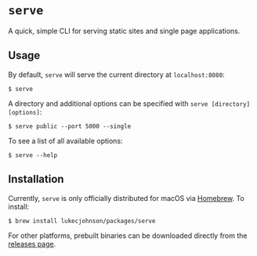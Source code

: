 # `serve`

A quick, simple CLI for serving static sites and single page applications.

## Usage
By default, `serve` will serve the current directory at `localhost:8080`:
```
$ serve
```

A directory and additional options can be specified with `serve [directory] [options]`:
```
$ serve public --port 5000 --single
```

To see a list of all available options:
```
$ serve --help
```

## Installation
Currently, `serve` is only officially distributed for macOS via [Homebrew](https://brew.sh/). To install:
```
$ brew install lukecjohnson/packages/serve
```

For other platforms, prebuilt binaries can be downloaded directly from the [releases page](https://github.com/lukecjohnson/serve/releases).